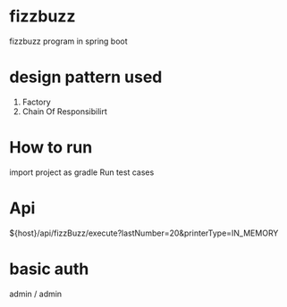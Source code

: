 # fizzbuzz
fizzbuzz program in spring boot

# design pattern used
1. Factory 
2. Chain Of Responsibilirt

# How to run
import project as gradle
Run test cases

# Api 
${host}/api/fizzBuzz/execute?lastNumber=20&printerType=IN_MEMORY

# basic auth 
admin / admin
